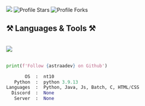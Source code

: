 ![](https://komarev.com/ghpvc/?username=Zer0PointZero)
<img src="https://img.shields.io/badge/dynamic/json?&label=Total%20Stars&color=bb2527&style=flat&style=for-the-badge&query=%24.stars&url=https://api.github-star-counter.workers.dev/user/SavJas" alt="Profile Stars"></a>
<img src="https://img.shields.io/badge/dynamic/json?&label=Total%20Forks&color=bb2527&style=flat&style=for-the-badge&query=%24.forks&url=https://api.github-star-counter.workers.dev/user/SavJas" alt="Profile Forks"></a>

<h2 align="left">⚒️ Languages & Tools ⚒️</h2>
<br/>
<div align="left">
    <img src="https://skillicons.dev/icons?i=html,css,python,go,vscode,github,discord,zsharp" />
</div>

<br>

```python
print(f'Follow {astraadev} on Github')
```

```python
       OS  :  nt10
   Python  :  python 3.9.13
Languages  :  Python, Java, Js, Batch, C, HTML/CSS
  Discord  :  None
   Server  :  None
```
